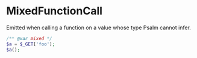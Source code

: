 # MixedFunctionCall

Emitted when calling a function on a value whose type Psalm cannot infer.

```php
/** @var mixed */
$a = $_GET['foo'];
$a();
```

